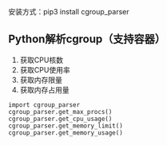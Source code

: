 安装方式：pip3 install cgroup_parser 

## Python解析cgroup（支持容器）
1. 获取CPU核数
2. 获取CPU使用率
3. 获取内存限量
4. 获取内存占用量

```
import cgroup_parser
cgroup_parser.get_max_procs()
cgroup_parser.get_cpu_usage()
cgroup_parser.get_memory_limit()
cgroup_parser.get_memory_usage()
```
